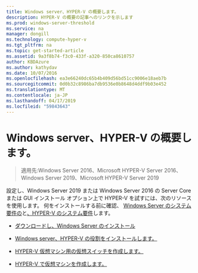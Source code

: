 ```yaml
---
title: Windows server、HYPER-V の概要します。
description: HYPER-V の概要の記事へのリンクを示します
ms.prod: windows-server-threshold
ms.service: na
manager: dongill
ms.technology: compute-hyper-v
ms.tgt_pltfrm: na
ms.topic: get-started-article
ms.assetid: 9a3f8b74-f3c0-433f-a320-850ca8610757
author: KBDAzure
ms.author: kathydav
ms.date: 10/07/2016
ms.openlocfilehash: ea3e66240dc65b4b409d56bd51cc9006e18aeb7b
ms.sourcegitcommit: 0d0b32c8986ba7db9536e0b8648d4ddf9b03e452
ms.translationtype: MT
ms.contentlocale: ja-JP
ms.lasthandoff: 04/17/2019
ms.locfileid: "59843643"
---
```

# <a name="get-started-with-hyper-v-on-windows-server"></a>Windows server、HYPER-V の概要します。

>適用先:Windows Server 2016、Microsoft HYPER-V Server 2016、Windows Server 2019、Microsoft HYPER-V Server 2019
  
設定し、Windows Server 2019 または Windows Server 2016 の Server Core または GUI インストール オプション上で HYPER-V を試すには、次のリソースを使用します。 何をインストールする前に確認、 [Windows Server のシステム要件の](../../../get-started/System-Requirements--and-Installation.md)と[、HYPER-V のシステム要件](../System-requirements-for-Hyper-V-on-Windows.md)します。

- [ダウンロードし、Windows Server のインストール](https://www.microsoft.com/evalcenter/evaluate-windows-server-2019)  

- [Windows server、HYPER-V の役割をインストールします。](Install-the-Hyper-V-role-on-Windows-Server.md)  
- [HYPER-V 仮想マシン用の仮想スイッチを作成します。](Create-a-virtual-switch-for-Hyper-V-virtual-machines.md)  
- [HYPER-V で仮想マシンを作成します。](Create-a-virtual-machine-in-Hyper-V.md)  